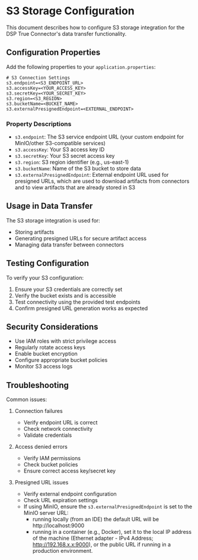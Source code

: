 # S3 Storage Configuration

This document describes how to configure S3 storage integration for the DSP True Connector's data transfer
functionality.

## Configuration Properties

Add the following properties to your `application.properties`:

```properties
# S3 Connection Settings
s3.endpoint=<S3_ENDPOINT_URL>
s3.accessKey=<YOUR_ACCESS_KEY>
s3.secretKey=<YOUR_SECRET_KEY>
s3.region=<S3_REGION>
s3.bucketName=<BUCKET_NAME>
s3.externalPresignedEndpoint=<EXTERNAL_ENDPOINT>
```

### Property Descriptions

- `s3.endpoint`: The S3 service endpoint URL (your custom endpoint for MinIO/other S3-compatible services)
- `s3.accessKey`: Your S3 access key ID
- `s3.secretKey`: Your S3 secret access key
- `s3.region`: S3 region identifier (e.g., us-east-1)
- `s3.bucketName`: Name of the S3 bucket to store data
- `s3.externalPresignedEndpoint`: External endpoint URL used for presigned URLs, which are used to download artifacts
  from connectors and
  to view artifacts that are already stored in S3

## Usage in Data Transfer

The S3 storage integration is used for:

- Storing artifacts
- Generating presigned URLs for secure artifact access
- Managing data transfer between connectors

## Testing Configuration

To verify your S3 configuration:

1. Ensure your S3 credentials are correctly set
2. Verify the bucket exists and is accessible
3. Test connectivity using the provided test endpoints
4. Confirm presigned URL generation works as expected

## Security Considerations

- Use IAM roles with strict privilege access
- Regularly rotate access keys
- Enable bucket encryption
- Configure appropriate bucket policies
- Monitor S3 access logs

## Troubleshooting

Common issues:

1. Connection failures
    - Verify endpoint URL is correct
    - Check network connectivity
    - Validate credentials

2. Access denied errors
    - Verify IAM permissions
    - Check bucket policies
    - Ensure correct access key/secret key

3. Presigned URL issues
    - Verify external endpoint configuration
    - Check URL expiration settings
    - If using MinIO, ensure the `s3.externalPresignedEndpoint` is set to the MinIO server URL:
        - running locally (from an IDE) the default URL will be http://localhost:9000
        - running in a container (e.g., Docker), set it to the local IP address of the machine (Ethernet adapter - IPv4
          Address; http://192.168.x.x:9000),
          or the public URL if running in a production environment.

